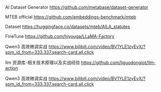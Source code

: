 AI Dataset Generator
https://github.com/metabase/dataset-generator

MTEB official
https://github.com/embeddings-benchmark/mteb

Dataset
https://huggingface.co/datasets/mteb/AILA_statutes

FineTune
https://github.com/hiyouga/LLaMA-Factory

Qwen3 高效微调实战
https://www.bilibili.com/video/BV1YLE1zyEvX/?spm_id_from=333.337.search-card.all.click

llm 资源库-相关技术原理以及实战经验
https://github.com/liguodongiot/llm-action

Qwen3 高效微调实战
https://www.bilibili.com/video/BV1YLE1zyEvX/?spm_id_from=333.337.search-card.all.click
